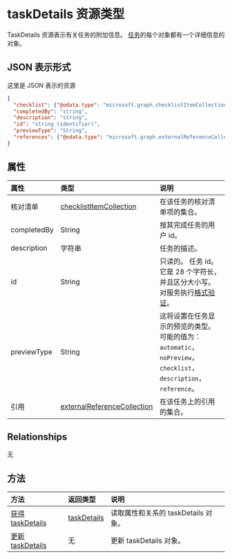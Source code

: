 # <a name="taskdetails-resource-type"></a>taskDetails 资源类型

TaskDetails 资源表示有关任务的附加信息。 [任务](task.md)的每个对象都有一个详细信息的对象。

## <a name="json-representation"></a>JSON 表示形式

这里是 JSON 表示的资源

<!-- {
  "blockType": "resource",
  "optionalProperties": [

  ],
  "@odata.type": "microsoft.graph.taskdetails"
}-->

```json
{
  "checklist": {"@odata.type": "microsoft.graph.checklistItemCollection"},
  "completedBy": "string",
  "description": "string",
  "id": "string (identifier)",
  "previewType": "String",
  "references": {"@odata.type": "microsoft.graph.externalReferenceCollection"}
}

```
## <a name="properties"></a>属性
| 属性     | 类型   |说明|
|:---------------|:--------|:----------|
|核对清单|[checklistItemCollection](checklistitemcollection.md)| 在该任务的核对清单项的集合。|
|completedBy|String| 按其完成任务的用户 id。 |
|description|字符串| 任务的描述。 |
|id|String| 只读的。 任务 id。 它是 28 个字符长，并且区分大小写。 对服务执行[格式验证](tasks_identifiers_disclaimer.md)。|
|previewType|String| 这将设置在任务显示的预览的类型。 可能的值为︰ `automatic`， `noPreview`， `checklist`， `description`， `reference`。|
|引用|[externalReferenceCollection](externalreferencecollection.md)| 在该任务上的引用的集合。 |

## <a name="relationships"></a>Relationships
无


## <a name="methods"></a>方法

| 方法           | 返回类型    |说明|
|:---------------|:--------|:----------|
|[获得 taskDetails](../api/taskdetails_get.md) | [taskDetails](taskdetails.md) |读取属性和关系的 taskDetails 对象。|
|[更新 taskDetails](../api/taskdetails_update.md) | 无|更新 taskDetails 对象。 |

<!-- uuid: 8fcb5dbc-d5aa-4681-8e31-b001d5168d79
2015-10-25 14:57:30 UTC -->
<!-- {
  "type": "#page.annotation",
  "description": "taskDetails resource",
  "keywords": "",
  "section": "documentation",
  "tocPath": ""
}-->
